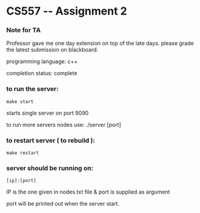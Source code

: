 # CS557 -- Assignment 2

### Note for TA

Professor gave me one day extension on top of the late days. please grade the latest submission on blackboard.

programming language: c++

completion status: complete

### to run the server: 

``
make start
``

starts single server on port 9090

to run more servers nodes use: ./server [port]


### to restart server ( to rebuild ):

``
make restart
``

### server should be running on:

``
[ip]:[port]
``

IP is the one given in nodes.txt file & port is supplied as argument

port will be printed out when the server start.



